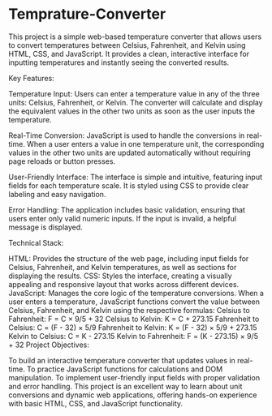 # Temprature-Converter
This project is a simple web-based temperature converter that allows users to convert temperatures between Celsius, Fahrenheit, and Kelvin using HTML, CSS, and JavaScript. It provides a clean, interactive interface for inputting temperatures and instantly seeing the converted results.

Key Features:

Temperature Input: Users can enter a temperature value in any of the three units: Celsius, Fahrenheit, or Kelvin. The converter will calculate and display the equivalent values in the other two units as soon as the user inputs the temperature.

Real-Time Conversion: JavaScript is used to handle the conversions in real-time. When a user enters a value in one temperature unit, the corresponding values in the other two units are updated automatically without requiring page reloads or button presses.

User-Friendly Interface: The interface is simple and intuitive, featuring input fields for each temperature scale. It is styled using CSS to provide clear labeling and easy navigation.

Error Handling: The application includes basic validation, ensuring that users enter only valid numeric inputs. If the input is invalid, a helpful message is displayed.

Technical Stack:

HTML: Provides the structure of the web page, including input fields for Celsius, Fahrenheit, and Kelvin temperatures, as well as sections for displaying the results.
CSS: Styles the interface, creating a visually appealing and responsive layout that works across different devices.
JavaScript: Manages the core logic of the temperature conversions. When a user enters a temperature, JavaScript functions convert the value between Celsius, Fahrenheit, and Kelvin using the respective formulas:
Celsius to Fahrenheit: F = C × 9/5 + 32
Celsius to Kelvin: K = C + 273.15
Fahrenheit to Celsius: C = (F - 32) × 5/9
Fahrenheit to Kelvin: K = (F - 32) × 5/9 + 273.15
Kelvin to Celsius: C = K - 273.15
Kelvin to Fahrenheit: F = (K - 273.15) × 9/5 + 32
Project Objectives:

To build an interactive temperature converter that updates values in real-time.
To practice JavaScript functions for calculations and DOM manipulation.
To implement user-friendly input fields with proper validation and error handling.
This project is an excellent way to learn about unit conversions and dynamic web applications, offering hands-on experience with basic HTML, CSS, and JavaScript functionality.
